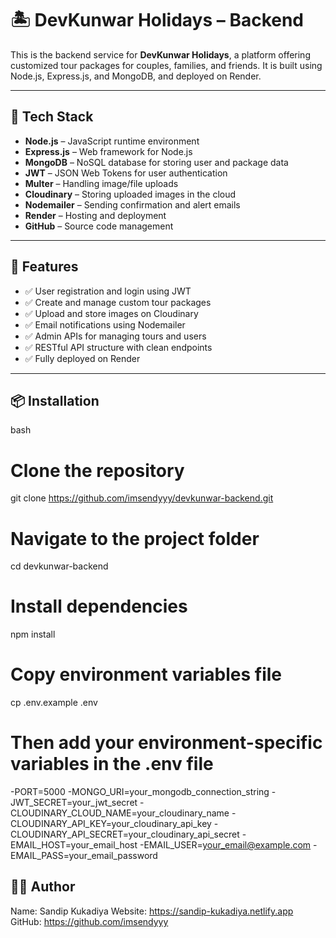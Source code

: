 # 🏝️ DevKunwar Holidays – Backend

This is the backend service for **DevKunwar Holidays**, a platform offering customized tour packages for couples, families, and friends. It is built using Node.js, Express.js, and MongoDB, and deployed on Render.

---

## 🔧 Tech Stack

- **Node.js** – JavaScript runtime environment
- **Express.js** – Web framework for Node.js
- **MongoDB** – NoSQL database for storing user and package data
- **JWT** – JSON Web Tokens for user authentication
- **Multer** – Handling image/file uploads
- **Cloudinary** – Storing uploaded images in the cloud
- **Nodemailer** – Sending confirmation and alert emails
- **Render** – Hosting and deployment
- **GitHub** – Source code management

---

## 🚀 Features

- ✅ User registration and login using JWT
- ✅ Create and manage custom tour packages
- ✅ Upload and store images on Cloudinary
- ✅ Email notifications using Nodemailer
- ✅ Admin APIs for managing tours and users
- ✅ RESTful API structure with clean endpoints
- ✅ Fully deployed on Render

---

## 📦 Installation

bash
# Clone the repository
git clone https://github.com/imsendyyy/devkunwar-backend.git

# Navigate to the project folder
cd devkunwar-backend

# Install dependencies
npm install

# Copy environment variables file
cp .env.example .env
# Then add your environment-specific variables in the .env file

-PORT=5000
-MONGO_URI=your_mongodb_connection_string
-JWT_SECRET=your_jwt_secret
-CLOUDINARY_CLOUD_NAME=your_cloudinary_name
-CLOUDINARY_API_KEY=your_cloudinary_api_key
-CLOUDINARY_API_SECRET=your_cloudinary_api_secret
-EMAIL_HOST=your_email_host
-EMAIL_USER=your_email@example.com
-EMAIL_PASS=your_email_password


## 🙋‍♂️ Author
Name: Sandip Kukadiya
Website: https://sandip-kukadiya.netlify.app
GitHub: https://github.com/imsendyyy
